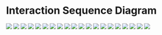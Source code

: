 # Interaction Sequence Diagram

![](images/ISD/Page1.svg)
![](images/ISD/Page2.svg)
![](images/ISD/Page3.svg)
![](images/ISD/Page4.svg)
![](images/ISD/Page5.svg)
![](images/ISD/Page6.svg)
![](images/ISD/Page7.svg)
![](images/ISD/Page8.svg)
![](images/ISD/Page9.svg)
![](images/ISD/Page10.svg)
![](images/ISD/Page11.svg)
![](images/ISD/Page12.svg)
![](images/ISD/Page13.svg)
![](images/ISD/Page14.svg)
![](images/ISD/Page15.svg)
![](images/ISD/Page16.svg)
![](images/ISD/Page17.svg)
![](images/ISD/Page18.svg)
![](images/ISD/Page19.svg)
![](images/ISD/Page20.svg)
